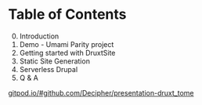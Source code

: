
# Table of Contents

0. Introduction
1. Demo - Umami Parity project
2. Getting started with DruxtSite
3. Static Site Generation
4. Serverless Drupal
5. Q & A

[gitpod.io/#github.com/Decipher/presentation-druxt_tome](https://gitpod.io/#github.com/Decipher/presentation-druxt_tome)

<!--
Druxt is a big project, and there is a lot to talk about.

These slides are available to download and share.
-->
